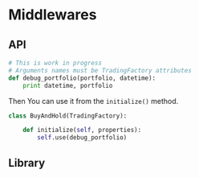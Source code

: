 Middlewares
===========

API
---

```python
# This is work in progress
# Arguments names must be TradingFactory attributes
def debug_portfolio(portfolio, datetime):
    print datetime, portfolio
```

Then You can use it from the ``initialize()`` method.

```python
class BuyAndHold(TradingFactory):

    def initialize(self, properties):
        self.use(debug_portfolio)

```

Library
-------
